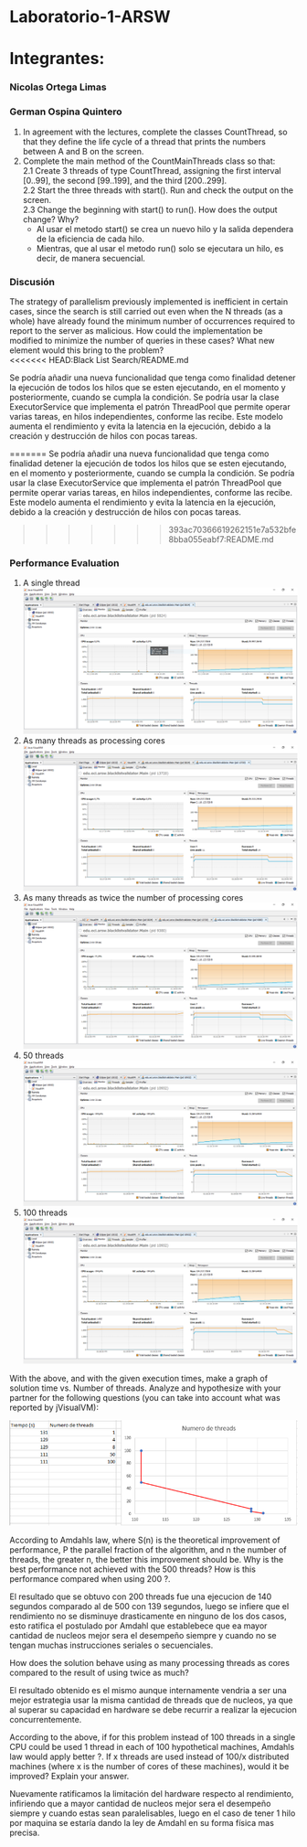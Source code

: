 
# Laboratorio-1-ARSW
# Integrantes:
### Nicolas Ortega Limas
### German Ospina Quintero


 1. In agreement with the lectures, complete the classes CountThread, so that they define the life cycle of a thread that prints the numbers between A and B on the screen.  
 2. Complete the main method of the CountMainThreads class so that:                                                                                         
2.1 Create 3 threads of type CountThread, assigning the first interval [0..99], the second [99..199], and the third [200..299].        
2.2 Start the three threads with start(). Run and check the output on the screen.   
2.3 Change the beginning with start() to run(). How does the output change? Why?  
	- Al usar el metodo start() se crea un nuevo hilo y la salida dependera de la 	eficiencia de cada hilo.
	- Mientras, que al usar el metodo run() solo se ejecutara un hilo, es decir, de 	manera secuencial.
### Discusión
The strategy of parallelism previously implemented is inefficient in certain cases, since the search is still carried out even when the N threads (as a whole) have already found the minimum number of occurrences required to report to the server as malicious. How could the implementation be modified to minimize the number of queries in these cases? What new element would this bring to the problem?      
<<<<<<< HEAD:Black List Search/README.md

Se podría añadir una nueva funcionalidad que tenga como finalidad detener la ejecución de todos los hilos que se esten ejecutando, en el momento y posteriormente, cuando se cumpla la condición.
Se podría usar la clase ExecutorService que implementa el patrón ThreadPool que permite operar varias tareas, en hilos independientes, conforme las recibe. Este modelo aumenta el rendimiento y evita la latencia en la ejecución, debido a la creación y destrucción de hilos con pocas tareas.

=======
Se podría añadir una nueva funcionalidad que tenga como finalidad detener la ejecución de todos los hilos que se esten ejecutando, en el momento y posteriormente, cuando se cumpla la condición.
Se podría usar la clase ExecutorService que implementa el patrón ThreadPool que permite operar varias tareas, en hilos independientes, conforme las recibe. Este modelo aumenta el rendimiento y evita la latencia en la ejecución, debido a la creación y destrucción de hilos con pocas tareas.
>>>>>>> 393ac70366619262151e7a532bfe8bba055eabf7:README.md
### Performance Evaluation 
 1. A single thread
 ![Texto alternativo](img/Captura1.PNG)
 2. As many threads as processing cores
 ![Texto alternativo](img/Captura2.PNG)
 3. As many threads as twice the number of processing cores
 ![Texto alternativo](img/Captura3.PNG)
 4. 50 threads
 ![Texto alternativo](img/Captura4.PNG)
 5. 100 threads
 ![Texto alternativo](img/Captura5.PNG)
 
With the above, and with the given execution times, make a graph of solution time vs. Number of threads. Analyze and hypothesize with your partner for the following questions (you can take into account what was reported by jVisualVM):

![Texto alternativo](img/Grafica.png)

According to Amdahls law, where S(n) is the theoretical improvement of performance, P the parallel fraction of the algorithm, and n the number of threads, the greater n, the better this improvement should be. Why is the best performance not achieved with the 500 threads? How is this performance compared when using 200 ?.

El resultado que se obtuvo con 200 threads fue una ejecucion de 140 segundos comparado al de 500 con 139 segundos, luego se infiere que el rendimiento no se disminuye drasticamente en ninguno de los dos casos, esto ratifica el postulado por Amdahl que establebece que ea mayor cantidad de nucleos mejor sera el desempeño siempre y cuando no se tengan muchas instrucciones seriales o secuenciales.

How does the solution behave using as many processing threads as cores compared to the result of using twice as much?

El resultado obtenido es el mismo aunque internamente vendria a ser una mejor estrategia usar la misma cantidad de threads que de nucleos, ya que al superar su capacidad en hardware se debe recurrir a realizar la ejecucion concurrentemente.

According to the above, if for this problem instead of 100 threads in a single CPU could be used 1 thread in each of 100 hypothetical machines, Amdahls law would apply better ?. If x threads are used instead of 100/x distributed machines (where x is the number of cores of these machines), would it be improved? Explain your answer.

Nuevamente ratificamos la limitación del hardware respecto al rendimiento, infiriendo que a mayor cantidad de nucleos mejor sera el desempeño siempre y cuando estas sean paralelisables, luego en el caso de tener 1 hilo por maquina se estaría dando la ley de Amdahl en su forma física mas precisa.
